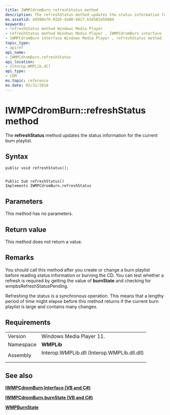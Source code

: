 ```yaml
---
title: IWMPCdromBurn refreshStatus method
description: The refreshStatus method updates the status information for the current burn playlist.
ms.assetid: 4dd90e76-92b5-4a00-b027-b54502e56804
keywords:
- refreshStatus method Windows Media Player
- refreshStatus method Windows Media Player , IWMPCdromBurn interface
- IWMPCdromBurn interface Windows Media Player , refreshStatus method
topic_type:
- apiref
api_name:
- IWMPCdromBurn.refreshStatus
api_location:
- Interop.WMPLib.dll
api_type:
- COM
ms.topic: reference
ms.date: 05/31/2018
---
```


# IWMPCdromBurn::refreshStatus method

The **refreshStatus** method updates the status information for the current burn playlist.

## Syntax


```CSharp
public void refreshStatus();
```


```VB

Public Sub refreshStatus()
Implements IWMPCdromBurn.refreshStatus
```





## Parameters

This method has no parameters.

## Return value

This method does not return a value.

## Remarks

You should call this method after you create or change a burn playlist before reading status information or burning the CD. You can test whether a refresh is required by getting the value of **burnState** and checking for wmpbsRefreshStatusPending.

Refreshing the status is a synchronous operation. This means that a lengthy period of time might elapse before this method returns if the current burn playlist is large and contains many changes.

## Requirements



|                      |                                                                                                                        |
|----------------------|------------------------------------------------------------------------------------------------------------------------|
| Version<br/>   | Windows Media Player 11.<br/>                                                                                    |
| Namespace<br/> | **WMPLib**<br/>                                                                                                  |
| Assembly<br/>  | <dl> <dt>Interop.WMPLib.dll (Interop.WMPLib.dll.dll)</dt> </dl> |



## See also

<dl> <dt>

[**IWMPCdromBurn Interface (VB and C#)**](iwmpcdromburn--vb-and-c.md)
</dt> <dt>

[**IWMPCdromBurn.burnState (VB and C#)**](wmplibiwmpcdromburn-iwmpcdromburn-burnstate--vb-and-c.md)
</dt> <dt>

[**WMPBurnState**](/previous-versions/windows/desktop/api/wmp/ne-wmp-wmpburnstate)
</dt> </dl>

 

 





